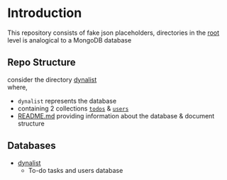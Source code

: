 # Introduction
This repository consists of fake json placeholders,
directories in the [root](https://github.com/JsonStore/apis) level is analogical to a MongoDB database


## Repo Structure
consider the directory [dynalist](./dynalist)<br/>
where,
- `dynalist` represents the database
- containing 2 collections [`todos`](./dynalist/todos.json) & [`users`](./dynalist/users.json)
- [README.md](./dynalist/README.md) providing information about the database & document structure


## Databases

- [dynalist](./dynalist) 
  - To-do tasks and users database